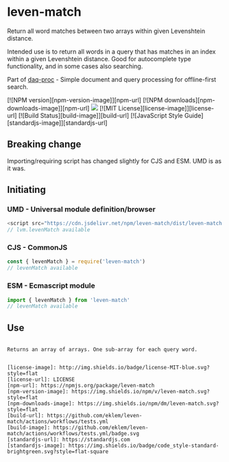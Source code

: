 # leven-match
Return all word matches between two arrays within given Levenshtein distance.

Intended use is to return all words in a query that has matches in an index within a given Levenshtein distance. Good for autocomplete type functionality, and in some cases also searching.

Part of [daq-proc](https://github.com/eklem/daq-proc) - Simple document and query processing for offline-first search.

[![NPM version][npm-version-image]][npm-url]
[![NPM downloads][npm-downloads-image]][npm-url]
[![](https://data.jsdelivr.com/v1/package/npm/leven-match/badge?style=rounded)](https://www.jsdelivr.com/package/npm/leven-match)
[![MIT License][license-image]][license-url]
[![Build Status][build-image]][build-url]
[![JavaScript Style Guide][standardjs-image]][standardjs-url]

## Breaking change

Importing/requiring script has changed slightly for CJS and ESM. UMD is as it was.

## Initiating

### UMD -  Universal module definition/browser
```javaScript
<script src="https://cdn.jsdelivr.net/npm/leven-match/dist/leven-match.umd.min.js"></script>
// lvm.levenMatch available
```

### CJS - CommonJS

```javaScript
const { levenMatch } = require('leven-match')
// levenMatch available
```

### ESM - Ecmascript module

```javaScript
import { levenMatch } from 'leven-match'
// levenMatch available
```


## Use

<script>
  const index = ['return', 'all', 'word', 'matches', 'between', 'two', 'arrays', 'within', 'given', 'levenshtein', 'distance', 'intended', 'use', 'is', 'to', 'words', 'in', 'a', 'query', 'that', 'has', 'an', 'index', 'good', 'for', 'autocomplete', 'type', 'functionality,', 'and', 'some', 'cases', 'also', 'searching']
  const query = ['qvery', 'words', 'levensthein']

  levenMatch(query, index, {distance: 2})
  // returns:
  //[ [ 'query' ], [ 'word', 'words' ], [ 'levenshtein' ] ]
</script>
```

Returns an array of arrays. One sub-array for each query word.


[license-image]: http://img.shields.io/badge/license-MIT-blue.svg?style=flat
[license-url]: LICENSE
[npm-url]: https://npmjs.org/package/leven-match
[npm-version-image]: https://img.shields.io/npm/v/leven-match.svg?style=flat
[npm-downloads-image]: https://img.shields.io/npm/dm/leven-match.svg?style=flat
[build-url]: https://github.com/eklem/leven-match/actions/workflows/tests.yml
[build-image]: https://github.com/eklem/leven-match/actions/workflows/tests.yml/badge.svg
[standardjs-url]: https://standardjs.com
[standardjs-image]: https://img.shields.io/badge/code_style-standard-brightgreen.svg?style=flat-square
